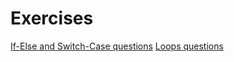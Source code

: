 # Exercises
<a href="https://www.slideshare.net/loianeg/curso-java-basico-exercicios-aulas-14-15" target="_blank">If-Else and Switch-Case questions</a>
<a href="https://www.slideshare.net/loianeg/curso-java-basico-exercicios-aulas-16-17" target="_blank">Loops questions</a>